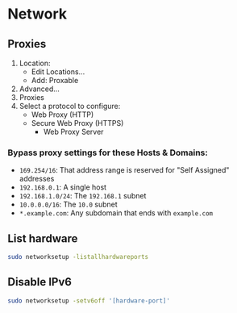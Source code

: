 # Network

## Proxies

1. Location:
    - Edit Locations...
    - Add: Proxable
2. Advanced...
3. Proxies
4. Select a protocol to configure:
    - Web Proxy (HTTP)
    - Secure Web Proxy (HTTPS)
        - Web Proxy Server

### Bypass proxy settings for these Hosts & Domains:

- `169.254/16`: That address range is reserved for "Self Assigned" addresses
- `192.168.0.1`: A single host
- `192.168.1.0/24`: The `192.168.1` subnet
- `10.0.0.0/16`: The `10.0` subnet
- `*.example.com`: Any subdomain that ends with `example.com`

## List hardware

```sh
sudo networksetup -listallhardwareports
```

## Disable IPv6

```sh
sudo networksetup -setv6off '[hardware-port]'
```
